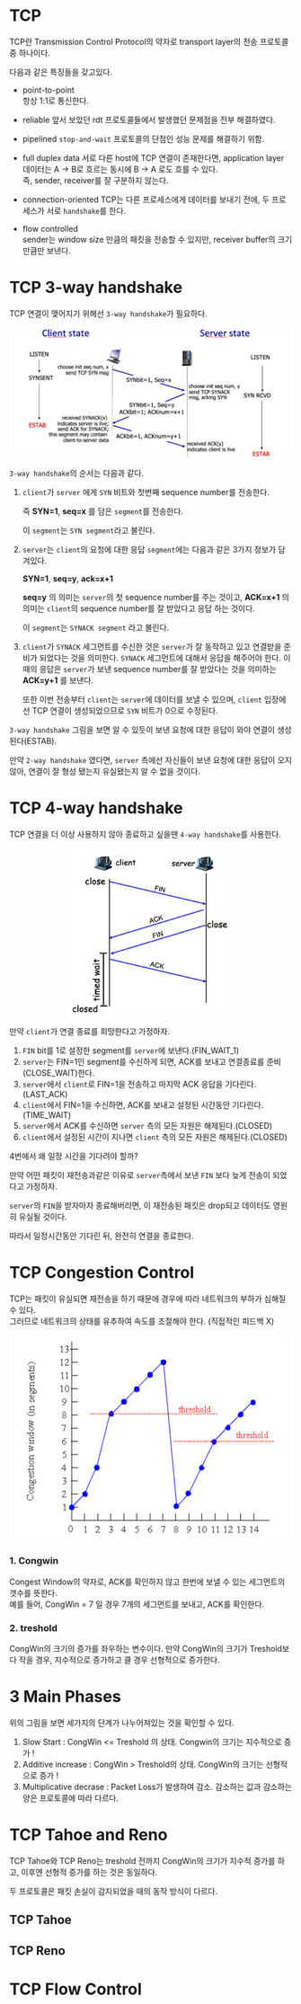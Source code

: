 <!-- @format -->

# TCP

TCP란 Transmission Control Protocol의 약자로 transport layer의 전송 프로토콜 중 하나이다.

다음과 같은 특징들을 갖고있다.

- point-to-point  
   항상 1:1로 통신한다.

- reliable
  앞서 보았던 rdt 프로토콜들에서 발생했던 문제점을 전부 해결하였다.

- pipelined
  `stop-and-wait` 프로토콜의 단점인 성능 문제를 해결하기 위함.

- full duplex data
  서로 다른 host에 TCP 연결이 존재한다면, application layer 데이터는 A -> B로 흐르는 동시에 B -> A 로도 흐를 수 있다.  
   즉, sender, receiver를 잘 구분하지 않는다.
- connection-oriented
  TCP는 다른 프로세스에게 데이터를 보내기 전에, 두 프로세스가 서로 `handshake`를 한다.

- flow controlled  
  sender는 window size 만큼의 패킷을 전송할 수 있지만, receiver buffer의 크기만큼만 보낸다.

# TCP 3-way handshake

TCP 연결이 맺어지기 위해선 `3-way handshake`가 필요하다.

<p align="center">
    <img src="./img/3-way-handshake-action.png">
</p>

`3-way handshake`의 순서는 다음과 같다.

1. `client`가 `server` 에게 `SYN` 비트와 첫번째 sequence number를 전송한다.

   즉 **SYN=1**, **seq=x** 를 담은 `segment`를 전송한다.

   이 `segment`는 `SYN segment`라고 불린다.

2. `server`는 `client`의 요청에 대한 응답 `segment`에는 다음과 같은 3가지 정보가 담겨있다.

   **SYN=1**, **seq=y**, **ack=x+1**

   **seq=y** 의 의미는 `server`의 첫 sequence number를 주는 것이고,
   **ACK=x+1** 의 의미는 `client`의 sequence number를 잘 받았다고 응답 하는 것이다.

   이 `segment`는 `SYNACK segment` 라고 불린다.

3. `client`가 `SYNACK` 세그먼트를 수신한 것은 `server`가 잘 동작하고 있고 연결받을 준비가 되었다는 것을 의미한다.
   `SYNACK` 세그먼트에 대해서 응답을 해주어야 한다. 이 때의 응답은 `server`가 보낸 sequence number를 잘 받았다는 것을 의미하는 **ACK=y+1** 를 보낸다.

   또한 이번 전송부터 `client`는 `server`에 데이터를 보낼 수 있으며, `client` 입장에선 TCP 연결이 생성되었으므로 `SYN` 비트가 0으로 수정된다.

`3-way handshake` 그림을 보면 알 수 있듯이 보낸 요청에 대한 응답이 와야 연결이 생성된다(ESTAB).

만약 `2-way handshake` 였다면, `server` 측에선 자신들이 보낸 요청에 대한 응답이 오지 않아, 연결이 잘 형성 됐는지 유실됐는지 알 수 없을 것이다.

# TCP 4-way handshake

TCP 연결을 더 이상 사용하지 않아 종료하고 싶을땐 `4-way handshake`를 사용한다.

<p align="center">
    <img src="./img/4-way-handshake-action.png" width="300px">
</p>

만약 `client`가 연결 종료를 희망한다고 가정하자.

1. `FIN` bit를 1로 설정한 segment를 `server`에 보낸다.(FIN_WAIT_1)
2. `server`는 FIN=1인 segment를 수신하게 되면, ACK를 보내고 연결종료를 준비(CLOSE_WAIT)한다.
3. `server`에서 `client`로 FIN=1을 전송하고 마지막 ACK 응답을 기다린다.(LAST_ACK)
4. `client`에서 FIN=1을 수신하면, ACK를 보내고 설정된 시간동안 기다린다.(TIME_WAIT)
5. `server`에서 ACK를 수신하면 `server` 측의 모든 자원은 해제된다.(CLOSED)
6. `client`에서 설정된 시간이 지나면 `client` 측의 모든 자원은 해제된다.(CLOSED)

4번에서 왜 일정 시간을 기다려야 할까?

만약 어떤 패킷이 재전송과같은 이유로 `server`측에서 보낸 `FIN` 보다 늦게 전송이 되었다고 가정하자.

`server`의 `FIN`을 받자마자 종료해버리면, 이 재전송된 패킷은 drop되고 데이터도 영원히 유실될 것이다.

따라서 일정시간동안 기다린 뒤, 완전히 연결을 종료한다.

# TCP Congestion Control

TCP는 패킷이 유실되면 재전송을 하기 때문에 경우에 따라 네트워크의 부하가 심해질 수 있다.  
그러므로 네트워크의 상태를 유추하여 속도를 조절해야 한다. (직접적인 피드백 X)

![tcp-congestion-control](img/tcp-congestion-control.png)

### 1. Congwin

Congest Window의 약자로, ACK를 확인하지 않고 한번에 보낼 수 있는 세그먼트의 갯수를 뜻한다.  
예를 들어, CongWin = 7 일 경우 7개의 세그먼트를 보내고, ACK를 확인한다.

### 2. treshold

CongWin의 크기의 증가를 좌우하는 변수이다. 만약 CongWin의 크기가 Treshold보다 작을 경우, 지수적으로 증가하고 클 경우 선형적으로 증가한다.

# 3 Main Phases

위의 그림을 보면 세가지의 단계가 나누어져있는 것을 확인할 수 있다.

1. Slow Start : CongWin <= Treshold 의 상태. Congwin의 크기는 지수적으로 증가 !
2. Additive increase : CongWin > Treshold의 상태. CongWin의 크기는 선형적으로 증가 !
3. Multiplicative decrase : Packet Loss가 발생하여 감소. 감소하는 값과 감소하는 양은 프로토콜에 따라 다르다.

# TCP Tahoe and Reno

TCP Tahoe와 TCP Reno는 treshold 전까지 CongWin의 크기가 지수적 증가를 하고, 이후엔 선형적 증가를 하는 것은 동일하다.

두 프로토콜은 패킷 손실이 감지되었을 때의 동작 방식이 다르다.

## TCP Tahoe

## TCP Reno

# TCP Flow Control
